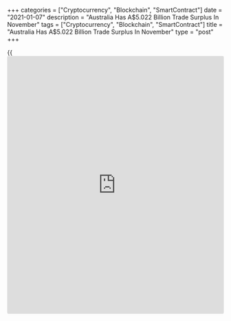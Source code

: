 +++
categories = ["Cryptocurrency", "Blockchain", "SmartContract"]
date = "2021-01-07"
description = "Australia Has A$5.022 Billion Trade Surplus In November"
tags = ["Cryptocurrency", "Blockchain", "SmartContract"]
title = "Australia Has A$5.022 Billion Trade Surplus In November"
type = "post"
+++

{{<iframe id="large-banner" src="https://www.bounty.group/#slide=2.0" width="100%" height="600" scrolling="no" style="border: 0px solid rgb(216, 221, 230); border-radius: 3px;">}}

Australia had a merchandise trade surplus of A$5.022 billion in
November, the Australian Bureau of Statistics said on Thursday.

That was shy of expectations for a surplus of A$6 billion and down from
the downwardly revised A$6.583 billion in October (originally A$7.456
billion).

Imports were up 10 percent on month after gaining an upwardly revised 2
percent in the previous month (originally 1 percent).

Exports rose 3 percent on month, slowing from the downwardly revised 4.4
percent gain a month earlier (originally 5 percent).

For comments and feedback [contact](https://www.playgroundfx.com/contact/): editorial@rtt[news](https://www.letsplayfx.com/blog/forex-news-website/).com

[Economic News][1]

 **What parts of the world are seeing the best (and worst) economic
performances lately? Click[here][2] to check out our [Econ Scorecard][2]
and find out! See up-to-the-moment [ranking](https://www.playgroundfx.com/blog/crypto-exchange-ranking/)s for the best and worst
performers in [GDP][3], [unemployment rate][4], [inflation][2] and much
more.**

   1. www.rtt[news](https://www.letsplayfx.com/blog/forex-news-website/).com/Content/EconomicNews.aspx
   2. www.rtt[news](https://www.letsplayfx.com/blog/forex-news-website/).com/economic-scorecard/world-rank/CPI/highest-performance.aspx
   3. www.rtt[news](https://www.letsplayfx.com/blog/forex-news-website/).com/economic-scorecard/world-rank/GDP/highest-performance.aspx
   4. www.rtt[news](https://www.letsplayfx.com/blog/forex-news-website/).com/economic-scorecard/world-rank/unemployment-rate/lowest-performance.aspx
